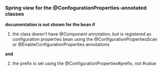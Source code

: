 ### Spring view for the @ConfogurationProperties-annotated classes

**documentation is not shown for the bean if**
1) the class doesn't have @Component annotation, but is registered as configuration properties bean using
the @ConfigurationPropertiesScan or @EnableConfigurationProperties annotations

**and**

2) the prefix is set using the @ConfigurationProperties#prefix, not #value